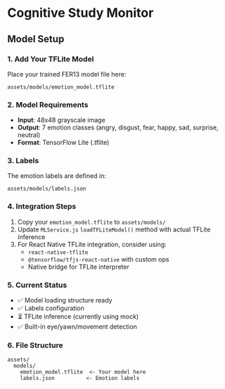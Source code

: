 # Cognitive Study Monitor

## Model Setup

### 1. Add Your TFLite Model
Place your trained FER13 model file here:
```
assets/models/emotion_model.tflite
```

### 2. Model Requirements
- **Input**: 48x48 grayscale image
- **Output**: 7 emotion classes (angry, disgust, fear, happy, sad, surprise, neutral)
- **Format**: TensorFlow Lite (.tflite)

### 3. Labels
The emotion labels are defined in:
```
assets/models/labels.json
```

### 4. Integration Steps
1. Copy your `emotion_model.tflite` to `assets/models/`
2. Update `MLService.js` `loadTFLiteModel()` method with actual TFLite inference
3. For React Native TFLite integration, consider using:
   - `react-native-tflite` 
   - `@tensorflow/tfjs-react-native` with custom ops
   - Native bridge for TFLite interpreter

### 5. Current Status
- ✅ Model loading structure ready
- ✅ Labels configuration
- ⏳ TFLite inference (currently using mock)
- ✅ Built-in eye/yawn/movement detection

### 6. File Structure
```
assets/
  models/
    emotion_model.tflite  <- Your model here
    labels.json          <- Emotion labels
```